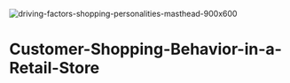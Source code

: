![driving-factors-shopping-personalities-masthead-900x600](https://github.com/sajidshaik11017/Customer-Shopping-Behavior-in-a-Retail-Store/assets/111382092/f7df7a0f-608a-4c66-85db-52e8f8c93982)
# Customer-Shopping-Behavior-in-a-Retail-Store
